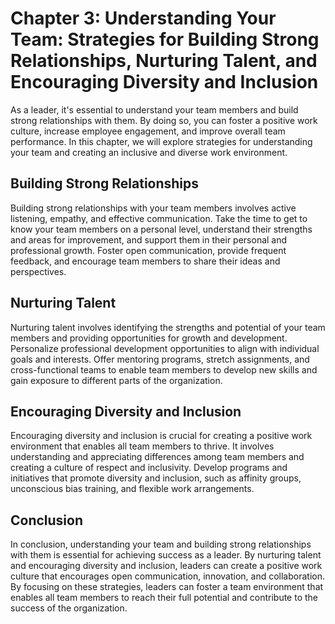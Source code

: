 Chapter 3: Understanding Your Team: Strategies for Building Strong Relationships, Nurturing Talent, and Encouraging Diversity and Inclusion
===========================================================================================================================================

As a leader, it's essential to understand your team members and build strong relationships with them. By doing so, you can foster a positive work culture, increase employee engagement, and improve overall team performance. In this chapter, we will explore strategies for understanding your team and creating an inclusive and diverse work environment.

Building Strong Relationships
-----------------------------

Building strong relationships with your team members involves active listening, empathy, and effective communication. Take the time to get to know your team members on a personal level, understand their strengths and areas for improvement, and support them in their personal and professional growth. Foster open communication, provide frequent feedback, and encourage team members to share their ideas and perspectives.

Nurturing Talent
----------------

Nurturing talent involves identifying the strengths and potential of your team members and providing opportunities for growth and development. Personalize professional development opportunities to align with individual goals and interests. Offer mentoring programs, stretch assignments, and cross-functional teams to enable team members to develop new skills and gain exposure to different parts of the organization.

Encouraging Diversity and Inclusion
-----------------------------------

Encouraging diversity and inclusion is crucial for creating a positive work environment that enables all team members to thrive. It involves understanding and appreciating differences among team members and creating a culture of respect and inclusivity. Develop programs and initiatives that promote diversity and inclusion, such as affinity groups, unconscious bias training, and flexible work arrangements.

Conclusion
----------

In conclusion, understanding your team and building strong relationships with them is essential for achieving success as a leader. By nurturing talent and encouraging diversity and inclusion, leaders can create a positive work culture that encourages open communication, innovation, and collaboration. By focusing on these strategies, leaders can foster a team environment that enables all team members to reach their full potential and contribute to the success of the organization.
